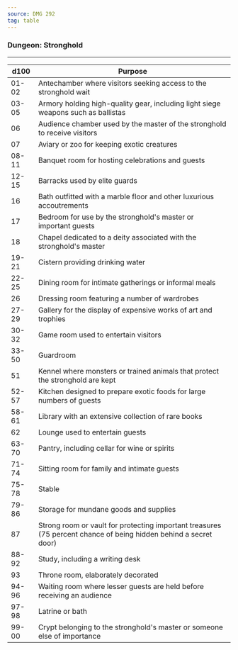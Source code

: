 ```yaml
---
source: DMG 292
tag: table
---
```


### Dungeon: Stronghold
---
|d100|Purpose|
|----|------------|
|01-02|Antechamber where visitors seeking access to the stronghold wait|
|03-05|Armory holding high-quality gear, including light siege weapons such as ballistas|
|06|Audience chamber used by the master of the stronghold to receive visitors|
|07|Aviary or zoo for keeping exotic creatures|
|08-11|Banquet room for hosting celebrations and guests|
|12-15|Barracks used by elite guards|
|16|Bath outfitted with a marble floor and other luxurious accoutrements|
|17|Bedroom for use by the stronghold's master or important guests|
|18|Chapel dedicated to a deity associated with the stronghold's master|
|19-21|Cistern providing drinking water|
|22-25|Dining room for intimate gatherings or informal meals|
|26|Dressing room featuring a number of wardrobes|
|27-29|Gallery for the display of expensive works of art and trophies|
|30-32|Game room used to entertain visitors|
|33-50|Guardroom|
|51|Kennel where monsters or trained animals that protect the stronghold are kept|
|52-57|Kitchen designed to prepare exotic foods for large numbers of guests|
|58-61|Library with an extensive collection of rare books|
|62|Lounge used to entertain guests|
|63-70|Pantry, including cellar for wine or spirits|
|71-74|Sitting room for family and intimate guests|
|75-78|Stable|
|79-86|Storage for mundane goods and supplies|
|87|Strong room or vault for protecting important treasures (75 percent chance of being hidden behind a secret door)|
|88-92|Study, including a writing desk|
|93|Throne room, elaborately decorated|
|94-96|Waiting room where lesser guests are held before receiving an audience|
|97-98|Latrine or bath|
|99-00|Crypt belonging to the stronghold's master or someone else of importance|
